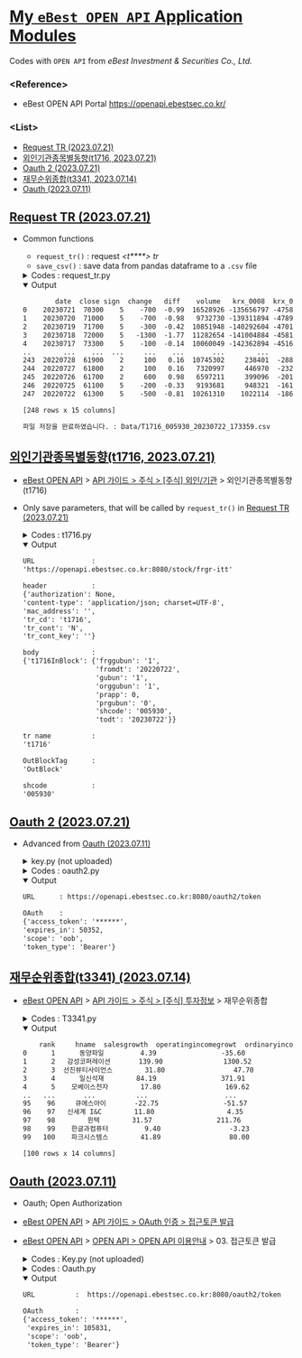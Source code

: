 # [My `eBest OPEN API` Application Modules](../README.md#my-ebest-open-api-application-modules)

Codes with `OPEN API` from *eBest Investment & Securities Co., Ltd.*


### \<Reference>
- eBest OPEN API Portal https://openapi.ebestsec.co.kr/ 

### \<List>
- [Request TR (2023.07.21)](#request-tr-20230721)
- [외인기관종목별동향(t1716, 2023.07.21)](#외인기관종목별동향t1716-20230721)
- [Oauth 2 (2023.07.21)](#oauth-2-20230721)
- [재무순위종합(t3341, 2023.07.14)](#재무순위종합t3341-20230714)
- [Oauth (2023.07.11)](#oauth-20230711)


## [Request TR (2023.07.21)](#list)

- Common functions
  - `request_tr()` : request *\<t\*\*\*\*> tr*
  - `save_csv()`   : save data from pandas dataframe to a `.csv` file

  <details>
    <summary>Codes : request_tr.py</summary>

  ```py
  """
  eBest Open API / request_tr
  2023.07.21

  이 코드는 eBest Open API에서 TR을 호출하여 데이터를 조회하고 CSV 파일로 저장하는 코드입니다.
  """
  ```
  ```py
  import datetime
  import json
  import pytz
  import pandas as pd
  import requests

  import oauth2 as oauth
  ```
  ```python
  def request_tr(url, header, body, tr_name, out_block_tag, shcode):
      """
      eBest Open API에서 TR을 호출하여 데이터를 조회하는 함수입니다.

      Parameters:
          url (str)           : API 호출을 위한 URL입니다.
          header (dict)       : API 호출에 필요한 헤더 정보가 담긴 딕셔너리입니다.
          body (dict)         : API 호출에 필요한 바디 정보가 담긴 딕셔너리입니다.
          tr_name (str)       : 함수 이름입니다.
          out_block_tag (str) : 반환 데이터의 태그입니다.
          shcode (str)        : 종목코드를 지정하는 매개변수입니다.

      Returns:
          pandas.DataFrame    : 조회된 데이터가 담긴 DataFrame 객체를 반환합니다.
          str                 : 함수 이름을 반환합니다.
          str                 : 종목코드를 반환합니다.
      """

      header["authorization"] = f"Bearer {oauth.oauth()}"
      _res = requests.post(url, headers=header, data=json.dumps(body), timeout=1)
      _json_data = _res.json()
      # print(json_data)                                                          # Ok
      # print(f"{TR_NAME}{out_block_tag}")                                        # Ok
      _data_frame = pd.json_normalize(_json_data[f"{tr_name}{out_block_tag}"])

      return _data_frame, tr_name, shcode
  ```
  ```py
  def save_csv(data_frame, tr_name, shcode=""):
      """
      조회된 데이터를 CSV 파일로 저장하는 함수입니다.

      Parameters:
          data_frame (pandas.DataFrame) : 조회된 데이터가 담긴 DataFrame 객체입니다.
          tr_name (str)                 : 저장할 파일의 이름을 지정하는 매개변수입니다.
          shcode (str, optional)        : 종목코드를 지정하는 매개변수입니다. 기본값은 ""(빈 문자열)입니다.

      Returns:
          None
      """

      _seoul_timezone = pytz.timezone('Asia/Seoul')
      _time_stamp = datetime.datetime.now(_seoul_timezone).strftime("%Y%m%d_%H%M%S")
      if len(shcode) > 0:
          _path = f'Data/{tr_name.upper()}_{shcode}_{_time_stamp}.csv'
      else:
          _path = f'Data/{tr_name.upper()}_{_time_stamp}.csv'
      data_frame.to_csv(_path)
      print("파일 저장을 완료하였습니다. :", _path)
  ```
  ```py
  if __name__ == "__main__":

      import t1716

      results = request_tr(*t1716.t1716(shcode="005930", period=365))             # 삼성전자, 1년치 일일 데이터
      print(results[0])
      save_csv(*results)
  ```
  </details>
  <details open="">
    <summary>Output</summary>

  ```txt
          date  close sign  change   diff    volume   krx_0008  krx_0018   krx_0009    pgmvol  fsc_listing fsc_sjrate   fsc_0009  gm_volume  gm_value
  0    20230721  70300    5    -700  -0.99  16528926 -135656797 -47587921  187226850  66422136   3161057429      52.95  189453121  111023539   6948297
  1    20230720  71000    5    -700  -0.98   9732730 -139311894 -47899737  191282378  67245571   3164847957      53.01  193243649  110811513   6933193
  2    20230719  71700    5    -300  -0.42  10851948 -140292604 -47019045  191388319  67055130   3163456948      52.99  191852640  110486152   6909844
  3    20230718  72000    5   -1300  -1.77  11282654 -141004884 -45818326  190916335  65954614   3163380264      52.99  191775956  110112691   6882647
  4    20230717  73300    5    -100  -0.14  10060049 -142362894 -45165996  191707382  66590493   3164885311      53.02  193281003  109698081   6852294
  ..        ...    ...  ...     ...    ...       ...        ...       ...        ...       ...          ...        ...        ...        ...       ...
  243  20220728  61900    2     100   0.16  10745302     238401  -2887326    2630540   -829418   2975485738      49.84    3881430     523771     32276
  244  20220727  61800    2     100   0.16   7320997     446970  -2327261    1853423  -1524933   2973391951      49.81    1787643     436702     26927
  245  20220726  61700    2     600   0.98   6597211     399096  -2012012    1563414  -1194339   2972792162      49.80    1187854     389076     23993
  246  20220725  61100    5    -200  -0.33   9193681     948321  -1614464     614373  -1331590   2972099731      49.79     495423     337887     20852
  247  20220722  61300    5    -500  -0.81  10261310    1022114  -1862181     739607   -342577   2972375415      49.79     771107          0         0

  [248 rows x 15 columns]
  ```
  ```txt
  파일 저장을 완료하였습니다. : Data/T1716_005930_20230722_173359.csv
  ```
  </details>


## [외인기관종목별동향(t1716, 2023.07.21)](#list)

- [eBest OPEN API](https://openapi.ebestsec.co.kr) > [API 가이드 > 주식 > [주식] 외인/기관](https://openapi.ebestsec.co.kr/apiservice?group_id=73142d9f-1983-48d2-8543-89b75535d34c&api_id=90378c39-f93e-4f95-9670-f76e5c924cc6) > 외인기관종목별동향 (t1716)
- Only save parameters, that will be called by `request_tr()` in [Request TR (2023.07.21)](#request-tr-20230721)

  <details>
    <summary>Codes : t1716.py</summary>

  ```py
  """
  eBest Open API / 외인기관종목별동향 (t1716)
  2023.07.21

  이 코드는 eBest Open API에서 t1716 TR을 호출하기 위한 예시 코드입니다.
  t1716 TR은 주식 시장의 기관 및 외인 순매매 정보를 조회하는 TR입니다.
  """
  ```
  ```py
  from datetime import datetime, timedelta
  import pytz
  ```
  ```python
  def t1716(shcode = "005930", todt = "", period = 365) :
      """
      eBest Open API에서 t1716 TR을 호출하기 위한 URL, 헤더 및 바디 정보를 반환하는 함수입니다.

      Parameters:
          shcode (str, optional)  : 종목코드를 지정하는 매개변수입니다. 기본값은 "005930"(삼성전자)로 설정됩니다.
          todt (str, optional)    : 조회를 종료할 날짜를 지정하는 매개변수입니다. 기본값은 오늘 날짜로 설정됩니다.
          period (int, optional)  : 조회 기간을 지정하는 매개변수입니다. 기본값은 365일(1년)입니다.

      Returns:
          tuple                   : url, 헤더, 바디 정보, 함수 이름, 반환 데이터 태그, 종목코드를 포함하는 튜플을 반환합니다.
      """

      _url_base   = "https://openapi.ebestsec.co.kr:8080"
      _path       = "stock/frgr-itt"
      _url        = f"{_url_base}/{_path}"

      _header     = {
          "content-type"  : "application/json; charset=UTF-8",
          "authorization" : None,                             # fill in RunTR()
          "tr_cd"         : "t1716",
          "tr_cont"       : "N",
          "tr_cont_key"   : "",
          "mac_address"   : ""
      }

      # 시작일자와 종료일자를 YYYYMMDD 형식으로 생성하기
      _seoul_timezone = pytz.timezone('Asia/Seoul')
      _seoul_dt       = datetime.now(_seoul_timezone)
      _todt           = _seoul_dt.strftime('%Y%m%d') if todt == "" else todt
      _fromdt         = (_seoul_dt - timedelta(period)).strftime("%Y%m%d")

      _body       = {
          "t1716InBlock": {
              "shcode"    : shcode,                           # 종목코드
              "gubun"     : "1",                              # 0:일간순매수 1:기간내누적순매수
              "fromdt"    : _fromdt,                          # 시작일자 : YYYYMMDD (default : 종료일자로부터 1년 전)
              "todt"      : _todt,                            # 종료일자 : YYYYMMDD
              "prapp"     : 0,                                # 프로그램매매 감산 적용율 - %단위
              "prgubun"   : "0",                              # PR적용구분(0:적용안함1:적용)
              "orggubun"  : "1",                              # 기관적용(0:미적용 1:적용)
              "frggubun"  : "1"                               # 외인적용(0:미적용 1:적용)
          }
      }

      _out_block_tag = "OutBlock"

      return _url, _header, _body, t1716.__name__, _out_block_tag, shcode
  ```
  ```py
  if __name__ == "__main__":

      import pprint

      url, header, body, tr_name, out_block_tag, shcode_ = t1716()

      print("URL              :")
      pprint.pprint(url)
      print("\nheader           :")
      pprint.pprint(header)
      print("\nbody             :")
      pprint.pprint(body)
      print("\ntr name          :")
      pprint.pprint(tr_name)
      print("\nOutBlockTag      :")
      pprint.pprint(out_block_tag)
      print("\nshcode           :")
      pprint.pprint(shcode_)
  ```
  </details>
  <details open="">
    <summary>Output</summary>

  ```txt
  URL              :
  'https://openapi.ebestsec.co.kr:8080/stock/frgr-itt'

  header           :
  {'authorization': None,
  'content-type': 'application/json; charset=UTF-8',
  'mac_address': '',
  'tr_cd': 't1716',
  'tr_cont': 'N',
  'tr_cont_key': ''}

  body             :
  {'t1716InBlock': {'frggubun': '1',
                    'fromdt': '20220722',
                    'gubun': '1',
                    'orggubun': '1',
                    'prapp': 0,
                    'prgubun': '0',
                    'shcode': '005930',
                    'todt': '20230722'}}

  tr name          :
  't1716'

  OutBlockTag      :
  'OutBlock'

  shcode           :
  '005930'
  ```
  </details>


## [Oauth 2 (2023.07.21)](#list)

- Advanced from [Oauth (2023.07.11)](#oauth-20230711)

  <details>
    <summary>key.py (not uploaded)</summary>

  - Add comments
  ```python
  """
  eBest Open API / key
  2023.07.11

  이 파일은 eBest Open API를 사용하기 위해 필요한 애플리케이션 키와 비밀 키를 저장하는 파일입니다.
  애플리케이션 키는 API 호출에 필요한 인증을 위해 사용되며, 반드시 비밀로 유지되어야 합니다.
  따라서 이 파일은 외부에 노출되지 않도록 주의해야 합니다.
  """

  MOCK_KEY    = "{your app key}"
  MOCK_SECRET = "{your secret key}"
  ```
  </details>
  <details>
    <summary>Codes : oauth2.py</summary>

  ```py
  """
  eBest Open API / 접근토큰 발급 (token)
  2023.07.21

  이 코드는 eBest Open API 서버에 OAuth 토큰을 요청하는 함수를 포함한 코드입니다.
  OAuth 토큰은 API를 호출할 때 인증 정보로 사용되며, API 호출을 위해 반드시 필요합니다.

  사용 전 준비사항:
  1. eBest Open API 개발자 센터에서 앱 키와 시크릿 키를 발급받아야 합니다.
  2. key.py 파일에 발급받은 앱 키와 시크릿 키를 저장해야 합니다. (예: MOCK_KEY, MOCK_SECRET)

  개선사항:
  1. OAuth.py (2023.07.11)의 코드를 oauth()라는 함수로 재작성하였습니다.
  2. test 변수의 값(True/False)에 따라 return값이 달라집니다.
  """
  ```
  ```py
  import pprint
  import requests

  import key
  ```
  ```python
  def oauth(test = False):
      """
      eBest Open API 서버에 OAuth 토큰을 요청하는 함수입니다.

      Parameters:
          test (bool) : 테스트 모드 여부를 설정하는 매개변수입니다. 기본값은 False입니다.

      Returns:
          str         : 성공적으로 OAuth 토큰을 받아온 경우 해당 토큰을 반환합니다.

      Raises:
          requests.exceptions.RequestException : OAuth 요청 중 예외가 발생한 경우 예외를 발생시킵니다.
      """

      # 개발자가 발급받은 앱 키와 시크릿 키를 사용합니다.
      _app_key = key.MOCK_KEY
      _app_secret = key.MOCK_SECRET

      # OAuth 토큰을 요청할 API 경로를 설정합니다.
      _path = "oauth2/token"
      _url_base = "https://openapi.ebestsec.co.kr:8080"
      _url = f"{_url_base}/{_path}"

      # OAuth 요청에 필요한 헤더 정보를 설정합니다.
      _header = {
          "content-type": "application/x-www-form-urlencoded"
      }

      # OAuth 요청에 필요한 파라미터 정보를 설정합니다.
      _param = {
          "grant_type": "client_credentials",
          "appkey": _app_key,
          "appsecretkey": _app_secret,
          "scope": "oob"
      }

      # OAuth 요청을 실행하고 응답을 받아옵니다.
      try:
          _res = requests.post(_url, headers=_header, params=_param, timeout=1)
          _access_token = _res.json()["access_token"]
      except requests.exceptions.RequestException as _e:
          # OAuth 요청 중 예외가 발생한 경우 예외를 발생시킵니다.
          raise _e

      if test:
          return _url, _res, _access_token
      else:
          return _access_token
  ```
  ```py
  if __name__ == "__main__":
      # OAuth 함수를 호출하여 액세스 토큰을 받아옵니다.

      url, res, _ = oauth(test = True)
      print("URL      :", url, "\n")                          # OAuth 토큰 요청을 보낸 URL 출력
      print("OAuth    :")
      pprint.pprint(res.json())                               # OAuth 응답 내용 출력
  ```
  </details>
  <details open = "">
    <summary>Output</summary>

  ```txt
  URL      : https://openapi.ebestsec.co.kr:8080/oauth2/token

  OAuth    :
  {'access_token': '******',
  'expires_in': 50352,
  'scope': 'oob',
  'token_type': 'Bearer'}
  ```
  </details>


## [재무순위종합(t3341) (2023.07.14)](#list)

- [eBest OPEN API](https://openapi.ebestsec.co.kr) > [API 가이드 > 주식 > [주식] 투자정보](https://openapi.ebestsec.co.kr/apiservice#G_73142d9f-1983-48d2-8543-89b75535d34c#A_580d2770-a7a9-49e3-9ec1-49ed8bc734a2) > 재무순위종합


  <details>
    <summary>Codes : T3341.py</summary>

  ```py
  # import pprint
  import datetime
  import json
  import pandas as pd
  import requests

  import OAuth
  ```
  ```py
  URL_BASE    = "https://openapi.ebestsec.co.kr:8080"
  PATH        = "stock/investinfo"
  URL         = f"{URL_BASE}/{PATH}"

  header      = {
      "content-type"  : "application/json; charset=UTF-8",
      "authorization" : f"Bearer {OAuth.ACCESS_TOKEN}",
      "tr_cd"         : "t3341",
      "tr_cont"       : "N",
      "tr_cont_key"   : "",
      "mac_address"   : ""
  }

  body       = {
      "t3341InBlock"  : {
          "gubun"     : "0",                                  # 0 : 전체
          "gubun1"    : "3",                                  # 3 : 세전계속이익증가율
          "gubun2"    : "1",                                  # 1 : 고정
          "idx"       : 0
      }
  }

  res = requests.post(URL, headers=header, data=json.dumps(body), timeout=1)
  # pprint.pprint(res.json())

  json_data = res.json()
  df = pd.json_normalize(json_data["t3341OutBlock1"])
  time_stamp = datetime.datetime.now().strftime("%Y%m%d_%H%M%S")
  df.to_csv(f'Data/T3341_{time_stamp}.csv')
  ```
  ```py
  if __name__ == "__main__":
      print(df)
  ```
  </details>
  <details open = "">
    <summary>Output</summary>

  ```txt
      rank     hname  salesgrowth  operatingincomegrowt  ordinaryincomegrowth  liabilitytoequity  enterpriseratio      eps       bps    roe  shcode    per    pbr    peg
  0      1      동양파일         4.39                -35.60               6691.58               5.29          1129.14   245.33   6145.71   4.07  228340  12.66   0.51  38.84
  1      2   감성코퍼레이션       139.90               1300.52               5433.07              64.87            13.62   168.35    568.07  37.70  036620  26.46   7.84   1.31
  2      3  선진뷰티사이언스        31.80                 47.70               3772.86             106.80           955.24  1593.39   5276.18  35.91  086710   5.72   1.73   0.52
  3      4      일신석재        84.19                371.91               3032.30             110.34            43.52    30.31    717.60   4.37  007110  42.10   1.78   0.00
  4      5    모베이스전자        17.80                169.62               2912.85             217.62           376.10    92.64   2380.49   4.08  012860  29.90   1.16   0.00
  ..   ...       ...          ...                   ...                   ...                ...              ...      ...       ...    ...     ...    ...    ...    ...
  95    96     큐에스아이       -22.75                -51.57                179.33               6.22          1685.83   711.54   8929.14   8.34  066310  15.26   1.22   5.74
  96    97   신세계 I&C        11.80                  4.35                178.53              31.66          4596.92  5253.56  23484.59  28.68  035510   2.53   0.57   1.05
  97    98        윈텍        31.57                211.76                176.70              26.46          1128.32    95.72   1228.32   8.08  320000  32.12   2.50  64.16
  98    99    한글과컴퓨터         9.40                 -3.23                176.47              21.47          2506.32  2147.60  13715.19  18.09  030520   5.83   0.91   1.60
  99   100    파크시스템스        41.89                 80.00                173.67              32.17          3336.79  3233.76  17183.96  21.40  140860  58.79  11.06   2.57

  [100 rows x 14 columns]
  ```
  </details>


## [Oauth (2023.07.11)](#list)

- Oauth; Open Authorization
- [eBest OPEN API](https://openapi.ebestsec.co.kr) > [API 가이드 > OAuth 인증 > 접근토큰 발급](https://openapi.ebestsec.co.kr/apiservice#G_ffd2def7-a118-40f7-a0ab-cd4c6a538a90#A_33bd887a-6652-4209-88cd-5324bc7c5e36)
- [eBest OPEN API](https://openapi.ebestsec.co.kr) > [OPEN API > OPEN API 이용안내](https://openapi.ebestsec.co.kr/howto-use) > 03. 접근토큰 발급

  <details>
    <summary>Codes : Key.py (not uploaded)</summary>

  ```python
  MOCK_KEY    = "{your app key}"
  MOCK_SECRET = "{your secret key}"
  ```
  </details>
  <details>
    <summary>Codes : Oauth.py</summary>

  ```python
  import pprint
  import requests
  import Key
  ```
  ```python
  APP_KEY     = Key.MOCK_KEY
  APP_SECRET  = Key.MOCK_SECRET

  header      = {
      "content-type"  : "application/x-www-form-urlencoded"
  }
  param       = {
      "grant_type"    : "client_credentials",
      "appkey"        : APP_KEY,
      "appsecretkey"  : APP_SECRET,
      "scope"         : "oob"
  }

  PATH        = "oauth2/token"
  URL_BASE    = "https://openapi.ebestsec.co.kr:8080"
  URL         = f"{URL_BASE}/{PATH}"

  res = requests.post(URL, headers=header, params=param, timeout=1)
  ACCESS_TOKEN = res.json()["access_token"]
  ```
  ```python
  if __name__ == "__main__":
      print("URL          : ", URL, "\n")                     # Ok
      print("OAuth        : ")
      pprint.pprint(res.json())                               # Ok
  ```
  </details>
  <details open = "">
    <summary>Output</summary>

  ```txt
  URL          :  https://openapi.ebestsec.co.kr:8080/oauth2/token

  OAuth        :
  {'access_token': '******',
   'expires_in': 105831,
   'scope': 'oob',
   'token_type': 'Bearer'}
  ```
  </details>